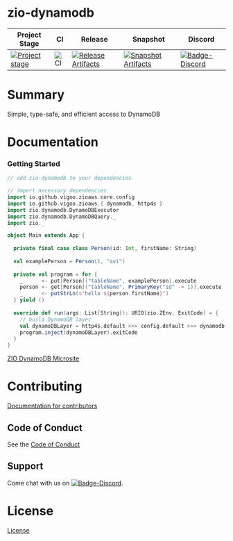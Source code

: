 # zio-dynamodb

| Project Stage | CI | Release | Snapshot | Discord |
| --- | --- | --- | --- | --- |
| [![Project stage][Stage]][Stage-Page] | ![CI][Badge-CI] | [![Release Artifacts][Badge-SonatypeReleases]][Link-SonatypeReleases] | [![Snapshot Artifacts][Badge-SonatypeSnapshots]][Link-SonatypeSnapshots] | [![Badge-Discord]][Link-Discord] |

# Summary
Simple, type-safe, and efficient access to DynamoDB

# Documentation

### Getting Started

```sbt
// add zio-dynamodb to your dependencies

```

```scala
// import necessary dependencies
import io.github.vigoo.zioaws.core.config
import io.github.vigoo.zioaws.{ dynamodb, http4s }
import zio.dynamodb.DynamoDBExecutor
import zio.dynamodb.DynamoDBQuery._
import zio._

object Main extends App {
  
  private final case class Person(id: Int, firstName: String)
  
  val examplePerson = Person(1, "avi")
  
  private val program = for {
    _      <- put[Person]("tableName", examplePerson).execute
    person <- get[Person]("tableName", PrimaryKey("id" -> 1)).execute
    _      <- putStrLn(s"hello ${person.firstName}")
  } yield ()
  
  override def run(args: List[String]): URIO[zio.ZEnv, ExitCode] = {
    // build DynamoDB layer
    val dynamoDBLayer = http4s.default >>> config.default >>> dynamodb.live >>> DynamoDBExecutor.live
    program.inject(dynamoDBLayer).exitCode
  }
}
```

[ZIO DynamoDB Microsite](https://zio.github.io/zio-dynamodb/)

# Contributing
[Documentation for contributors](https://zio.github.io/zio-dynamodb/docs/about/about_contributing)

## Code of Conduct

See the [Code of Conduct](https://zio.github.io/zio-dynamodb/docs/about/about_coc)

## Support

Come chat with us on [![Badge-Discord]][Link-Discord].


# License
[License](LICENSE)

[Badge-SonatypeReleases]: https://img.shields.io/nexus/r/https/oss.sonatype.org/dev.zio/zio-dynamodb_2.12.svg "Sonatype Releases"
[Badge-SonatypeSnapshots]: https://img.shields.io/nexus/s/https/oss.sonatype.org/dev.zio/zio-dynamodb_2.12.svg "Sonatype Snapshots"
[Badge-Discord]: https://img.shields.io/discord/629491597070827530?logo=discord "chat on discord"
[Link-SonatypeReleases]: https://oss.sonatype.org/content/repositories/releases/dev/zio/zio-dynamodb_2.12/ "Sonatype Releases"
[Link-SonatypeSnapshots]: https://oss.sonatype.org/content/repositories/snapshots/dev/zio/zio-dynamodb_2.12/ "Sonatype Snapshots"
[Link-Discord]: https://discord.gg/2ccFBr4 "Discord"
[Badge-CI]: https://github.com/zio/zio-dynamodb/workflows/CI/badge.svg
[Stage]: https://img.shields.io/badge/Project%20Stage-Experimental-yellow.svg
[Stage-Page]: https://github.com/zio/zio/wiki/Project-Stages

